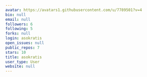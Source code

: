 ```yaml
---
avatar: https://avatars1.githubusercontent.com/u/7789501?v=4
bio: null
email: null
followers: 6
following: 5
forks: null
login: asokratis
open_issues: null
public_repos: 7
stars: 10
title: asokratis
user_type: User
website: null
---
```

